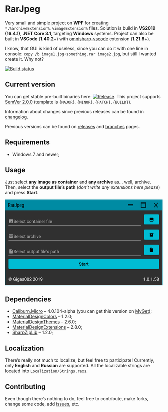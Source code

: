 # RarJpeg

Very small and simple project on **WPF** for creating `*.%archiveExtension%.%imageExtension%` files. Solution is build in **VS2019 (16.4.1)**, **.NET Core 3.1**, targeting **Windows** systems. Project can also be built in **VSCode** (**1.40.2**+) with [omnisharp-vscode](https://github.com/OmniSharp/omnisharp-vscode) extension (**1.21.8**+).

I know, that GUI is kind of useless, since you can do it with one line in console: `copy /b image1.jpg+something.rar image2.jpg`, but still I wanted create it. Why not?

[![Build status](https://ci.appveyor.com/api/projects/status/7wvh1l5kv3bi9iae/branch/master?svg=true)](https://ci.appveyor.com/project/Gigas002/rarjpeg)

## Current version

You can get stable pre-built binaries here: [![Release](https://img.shields.io/github/release/Gigas002/RarJpeg.svg)](https://github.com/Gigas002/RarJpeg/releases/latest). This project supports [SemVer 2.0.0](https://semver.org/) (template is `{MAJOR}.{MINOR}.{PATCH}.{BUILD}`).

Information about changes since previous releases can be found in [changelog](https://github.com/Gigas002/RarJpeg/blob/master/CHANGELOG.md).

Previous versions can be found on [releases](https://github.com/Gigas002/RarJpeg/releases) and [branches](https://github.com/Gigas002/RarJpeg/branches) pages.

## Requirements

- Windows 7 and newer;

## Usage

Just select **any image as container** and **any archive** as… well, archive. Then, select the **output file’s path** (*don’t write any extensions here please*) and press **Start**.

![Main page](Screenshots/MainPage.png)

## Dependencies

- [Caliburn.Micro](<https://www.nuget.org/packages/Caliburn.Micro>) – 4.0.104-alpha (you can get this version on [MyGet](https://www.myget.org/feed/caliburn-micro-builds/package/nuget/Caliburn.Micro));
- [MaterialDesignColors](<https://www.nuget.org/packages/MaterialDesignColors>) – 1.2.0;
- [MaterialDesignThemes](<https://www.nuget.org/packages/MaterialDesignThemes>) – 2.6.0;
- [MaterialDesignExtensions](<https://www.nuget.org/packages/MaterialDesignExtensions/>) – 2.8.0;
- [SharpZipLib](<https://www.nuget.org/packages/SharpZipLib/>) – 1.2.0;

## Localization

There’s really not much to localize, but feel free to participate! Currently, only **English** and **Russian** are supported. All the localizable strings are located into `Localization/Strings.rexs`.

## Contributing

Even though there’s nothing to do, feel free to contribute, make forks, change some code, add [issues](https://github.com/Gigas002/RarJpeg/issues), etc.
